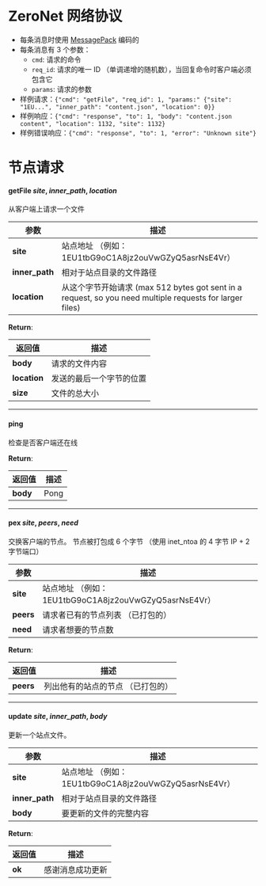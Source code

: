 # ZeroNet 网络协议

 - 每条消息时使用 [MessagePack](http://msgpack.org/) 编码的
 - 每条消息有 3 个参数：
    * `cmd`: 请求的命令
    * `req_id`: 请求的唯一 ID （单调递增的随机数），当回复命令时客户端必须包含它
    * `params`: 请求的参数
 - 样例请求：`{"cmd": "getFile", "req_id": 1, "params:" {"site": "1EU...", "inner_path": "content.json", "location": 0}}`
 - 样例响应：`{"cmd": "response", "to": 1, "body": "content.json content", "location": 1132, "site": 1132}`
 - 样例错误响应：`{"cmd": "response", "to": 1, "error": "Unknown site"}`

# 节点请求

#### getFile _site_, _inner_path_, _location_
从客户端上请求一个文件

参数            | 描述
                 --- | ---
**site**             | 站点地址 （例如：1EU1tbG9oC1A8jz2ouVwGZyQ5asrNsE4Vr）
**inner_path**       | 相对于站点目录的文件路径
**location**         | 从这个字节开始请求 (max 512 bytes got sent in a request, so you need multiple requests for larger files)

**Return**:

返回值           | 描述
                 --- | ---
**body**             | 请求的文件内容
**location**         | 发送的最后一个字节的位置
**size**             | 文件的总大小


---


#### ping
检查是否客户端还在线

**Return**:

返回值           | 描述
                 --- | ---
**body**             | Pong


---


#### pex _site_, _peers_, _need_
交换客户端的节点。
节点被打包成 6 个字节 （使用 inet_ntoa 的 4 字节 IP + 2 字节端口）

参数            | 描述
                 --- | ---
**site**             | 站点地址 （例如：1EU1tbG9oC1A8jz2ouVwGZyQ5asrNsE4Vr）
**peers**            | 请求者已有的节点列表 （已打包的）
**need**             | 请求者想要的节点数

**Return**:

返回值           | 描述
                 --- | ---
**peers**            | 列出他有的站点的节点 （已打包的）


---

#### update _site_, _inner_path_, _body_
更新一个站点文件。


参数            | 描述
                 --- | ---
**site**             | 站点地址 （例如：1EU1tbG9oC1A8jz2ouVwGZyQ5asrNsE4Vr）
**inner_path**       | 相对于站点目录的文件路径
**body**             | 要更新的文件的完整内容

**Return**:

返回值           | 描述
                 --- | ---
**ok**               | 感谢消息成功更新
